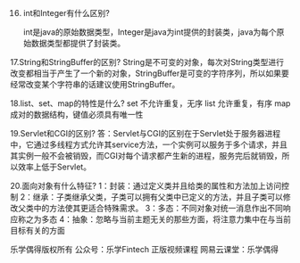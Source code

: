 16. int和Integer有什么区别?

    int是java的原始数据类型，Integer是java为int提供的封装类，java为每个原始数据类型都提供了封装类。

17.String和StringBuffer的区别?
String是不可变的对象，每次对String类型进行改变都相当于产生了一个新的对象，StringBuffer是可变的字符序列，所以如果要经常改变某个字符串的话建议使用StringBuffer。

18.list、set、map的特性是什么?
         set    不允许重复，无序
         list   允许重复，有序
         map    成对的数据结构，键值必须具有唯一性

19.Servlet和CGI的区别?
  答：Servlet与CGI的区别在于Servlet处于服务器进程中，它通过多线程方式允许其service方法，一个实例可以服务于多个请求，并且其实例一般不会被销毁，而CGI对每个请求都产生新的进程，服务完后就销毁，所以效率上低于Servlet。

20.面向对象有什么特征?
         1：封装：通过定义类并且给类的属性和方法加上访问控制
         2：继承：子类继承父类，子类可以拥有父类中已定义的方法，并且子类可以修改父类中的方法使其更适合特殊需求。
         3：多态：不同对象对统一消息作出不同响应称之为多态
         4：抽象：忽略与当前主题无关的那些方面，将注意力集中在与当前目标有关的方面  

乐学偶得版权所有  公众号：乐学Fintech  正版视频课程 网易云课堂：乐学偶得 